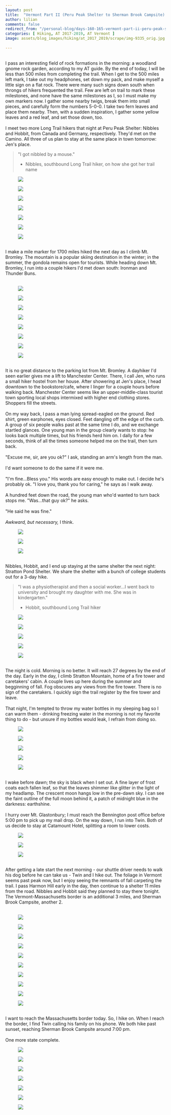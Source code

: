 ```yaml
---
layout: post  
title:  "Vermont Part II (Peru Peak Shelter to Sherman Brook Campsite): Days 160-165"  
author: lilian  
comments: false  
redirect_from: "/personal-blog/days-160-165-vermont-part-ii-peru-peak-shelter-to-sherman-brook-campsite/"
categories: [ Hiking, AT 2017-2019, AT Vermont ]
image: assets/blog_images/hiking/at_2017_2019/scrape/img-9335_orig.jpg
                  
---
```


<a></a><br>I pass an interesting field of rock formations in the morning: a woodland gnome rock garden, according to my AT guide. By the end of today, I will be less than 500 miles from completing the trail. When I get to the 500 miles left mark, I take out my headphones, set down my pack, and make myself a little sign on a flat rock. There were many such signs down south when throngs of hikers frequented the trail. Few are left on trail to mark these milestones, and none have the same milestones as I, so I must make my own markers now. I gather some nearby twigs, break them into small pieces, and carefully form the numbers 5-0-0. I take two fern leaves and place them nearby. Then, with a sudden inspiration, I gather some yellow leaves and a red leaf, and set those down, too.<br><br>I meet two more Long Trail hikers that night at Peru Peak Shelter: Nibbles and Hobbit, from Canada and Germany, respectively. They'd met on the Camino. All three of us plan to stay at the same place in town tomorrow: Jen's place.<br>

<blockquote>"I got nibbled by a mouse."

- Nibbles, southbound Long Trail hiker, on how she got her trail name</blockquote>

<figure><img src="{{site.baseurl}}/assets/blog_images/hiking/at_2017_2019/scrape/img-9304_orig.jpg" ></figure>

<figure><img src="{{site.baseurl}}/assets/blog_images/hiking/at_2017_2019/scrape/img-9308_orig.jpg" ></figure>

<figure><img src="{{site.baseurl}}/assets/blog_images/hiking/at_2017_2019/scrape/img-9310_orig.jpg" ></figure>

<figure><img src="{{site.baseurl}}/assets/blog_images/hiking/at_2017_2019/scrape/img-9312_orig.jpg" ></figure>

<figure><img src="{{site.baseurl}}/assets/blog_images/hiking/at_2017_2019/scrape/img-9313_orig.jpg" ></figure>

<figure><img src="{{site.baseurl}}/assets/blog_images/hiking/at_2017_2019/scrape/img-9323_orig.jpg" ></figure>

<figure><img src="{{site.baseurl}}/assets/blog_images/hiking/at_2017_2019/scrape/img-9326_orig.jpg" ></figure>

<a></a><br>I make a mile marker for 1700 miles hiked the next day as I climb Mt. Bromley. The mountain is a popular skiing destination in the winter; in the summer, the gondola remains open for tourists. While heading down Mt. Bromley, I run into a couple hikers I'd met down south: Ironman and Thunder Buns.<br><br>

<figure><img src="{{site.baseurl}}/assets/blog_images/hiking/at_2017_2019/scrape/img-9328_orig.jpg" ></figure>

<figure><img src="{{site.baseurl}}/assets/blog_images/hiking/at_2017_2019/scrape/img-9329_orig.jpg" ></figure>

<figure><img src="{{site.baseurl}}/assets/blog_images/hiking/at_2017_2019/scrape/img-9330_orig.jpg" ></figure>

<figure><img src="{{site.baseurl}}/assets/blog_images/hiking/at_2017_2019/scrape/img-9331_orig.jpg" ></figure>

<figure><img src="{{site.baseurl}}/assets/blog_images/hiking/at_2017_2019/scrape/img-9332_orig.jpg" ></figure>

<figure><img src="{{site.baseurl}}/assets/blog_images/hiking/at_2017_2019/scrape/img-9333_orig.jpg" ></figure>

<figure><img src="{{site.baseurl}}/assets/blog_images/hiking/at_2017_2019/scrape/img-9338_orig.jpg" ></figure>

<figure><img src="{{site.baseurl}}/assets/blog_images/hiking/at_2017_2019/scrape/img-9335_orig.jpg" ></figure>

<a></a><br>It is no great distance to the parking lot from Mt. Bromley. A dayhiker I'd seen earlier gives me a lift to Manchester Center. There, I call Jen, who runs a small hiker hostel from her house. After showering at Jen's place, I head downtown to the bookstore/cafe, where I linger for a couple hours before walking back. Manchester Center seems like an upper-middle-class tourist town sporting local shops intermixed with higher end clothing stores. Shoppers fill the streets.<br><a></a><br>On my way back, I pass a man lying spread-eagled on the ground. Red shirt, green earphones, eyes closed. Feet dangling off the edge of the curb. A group of six people walks past at the same time I do, and we exchange startled glances. One young man in the group clearly wants to stop: he looks back multiple times, but his friends herd him on. I dally for a few seconds, think of all the times someone helped me on the trail, then turn back.<br><br>"Excuse me, sir, are you ok?" I ask, standing an arm's length from the man.<br><br>I'd want someone to do the same if it were me.<br><br>"I'm fine...Bless you." His words are easy enough to make out. I decide he's probably ok. "I love you, thank you for caring," he says as I walk away.<br><br>A hundred feet down the road, the young man who'd wanted to turn back stops me. "Was...that guy ok?" he asks.<br><br>"He said he was fine."<br><br><em>Awkward, but necessary,</em> I think.<br>

<figure><img src="{{site.baseurl}}/assets/blog_images/hiking/at_2017_2019/scrape/img-9340_orig.jpg" ></figure>

<figure><img src="{{site.baseurl}}/assets/blog_images/hiking/at_2017_2019/scrape/img-9345_orig.jpg" ></figure>

<figure><img src="{{site.baseurl}}/assets/blog_images/hiking/at_2017_2019/scrape/img-9347_orig.jpg" ></figure>

<a></a><br>Nibbles, Hobbit, and I end up staying at the same shelter the next night: Stratton Pond Shelter. We share the shelter with a bunch of college students out for a 3-day hike.<br>

<blockquote>"I was a physiotherapist and then a social worker...I went back to university and brought my daughter with me. She was in kindergarten."

- Hobbit, southbound Long Trail hiker</blockquote>

<figure><img src="{{site.baseurl}}/assets/blog_images/hiking/at_2017_2019/scrape/img-9353_orig.jpg" ></figure>

<figure><img src="{{site.baseurl}}/assets/blog_images/hiking/at_2017_2019/scrape/img-9356_orig.jpg" ></figure>

<figure><img src="{{site.baseurl}}/assets/blog_images/hiking/at_2017_2019/scrape/img-9358_orig.jpg" ></figure>

<figure><img src="{{site.baseurl}}/assets/blog_images/hiking/at_2017_2019/scrape/img-9364_orig.jpg" ></figure>

<figure><img src="{{site.baseurl}}/assets/blog_images/hiking/at_2017_2019/scrape/img-9366_orig.jpg" ></figure>

<a></a><br>The night is cold. Morning is no better. It will reach 27 degrees by the end of the day. Early in the day, I climb Stratton Mountain, home of a fire tower and caretakers' cabin. A couple lives up here during the summer and begginning of fall. Fog obscures any views from the fire tower. There is no sign of the caretakers. I quickly sign the trail register by the fire tower and leave.<br><a></a><br>That night, I'm tempted to throw my water bottles in my sleeping bag so I can warm them - drinking freezing water in the morning is not my favorite thing to do - but unsure if my bottles would leak, I refrain from doing so.<br>

<figure><img src="{{site.baseurl}}/assets/blog_images/hiking/at_2017_2019/scrape/img-9367_orig.jpg" ></figure>

<figure><img src="{{site.baseurl}}/assets/blog_images/hiking/at_2017_2019/scrape/img-9368_orig.jpg" ></figure>

<figure><img src="{{site.baseurl}}/assets/blog_images/hiking/at_2017_2019/scrape/img-9369_orig.jpg" ></figure>

<figure><img src="{{site.baseurl}}/assets/blog_images/hiking/at_2017_2019/scrape/img-9373_orig.jpg" ></figure>

<figure><img src="{{site.baseurl}}/assets/blog_images/hiking/at_2017_2019/scrape/img-9374_orig.jpg" ></figure>

<a></a><br>I wake before dawn; the sky is black when I set out. A fine layer of frost coats each fallen leaf, so that the leaves shimmer like glitter in the light of my headlamp. The crescent moon hangs low in the pre-dawn sky. I can see the faint outline of the full moon behind it, a patch of midnight blue in the darkness: earthshine.<br><a></a><br>I hurry over Mt. Glastonbury; I must reach the Bennington post office before 5:00 pm to pick up my mail drop. On the way down, I run into Twin. Both of us decide to stay at Catamount Hotel, splitting a room to lower costs.<br>

<figure><img src="{{site.baseurl}}/assets/blog_images/hiking/at_2017_2019/scrape/img-9375_orig.jpg" ></figure>

<figure><img src="{{site.baseurl}}/assets/blog_images/hiking/at_2017_2019/scrape/img-9378_orig.jpg" ></figure>

<figure><img src="{{site.baseurl}}/assets/blog_images/hiking/at_2017_2019/scrape/img-9379_orig.jpg" ></figure>

<a></a><br>After getting a late start the next morning - our shuttle driver needs to walk his dog before he can take us - Twin and I hike out. The foliage in Vermont seems past peak now, but I enjoy seeing the remnants of fall carpeting the trail. I pass Harmon Hill early in the day, then continue to a shelter 11 miles from the road. Nibbles and Hobbit said they planned to stay there tonight. The Vermont-Massachusetts border is an additional 3 miles, and Sherman Brook Campsite, another 2.<br><br>

<figure><img src="{{site.baseurl}}/assets/blog_images/hiking/at_2017_2019/scrape/img-9382_orig.jpg" ></figure>

<figure><img src="{{site.baseurl}}/assets/blog_images/hiking/at_2017_2019/scrape/img-9385_orig.jpg" ></figure>

<figure><img src="{{site.baseurl}}/assets/blog_images/hiking/at_2017_2019/scrape/img-9386_orig.jpg" ></figure>

<figure><img src="{{site.baseurl}}/assets/blog_images/hiking/at_2017_2019/scrape/img-9390_orig.jpg" ></figure>

<figure><img src="{{site.baseurl}}/assets/blog_images/hiking/at_2017_2019/scrape/img-9392_orig.jpg" ></figure>

<figure><img src="{{site.baseurl}}/assets/blog_images/hiking/at_2017_2019/scrape/img-9393_orig.jpg" ></figure>

<figure><img src="{{site.baseurl}}/assets/blog_images/hiking/at_2017_2019/scrape/img-9394_orig.jpg" ></figure>

<figure><img src="{{site.baseurl}}/assets/blog_images/hiking/at_2017_2019/scrape/img-9395_orig.jpg" ></figure>

<figure><img src="{{site.baseurl}}/assets/blog_images/hiking/at_2017_2019/scrape/img-9396_orig.jpg" ></figure>

<figure><img src="{{site.baseurl}}/assets/blog_images/hiking/at_2017_2019/scrape/img-9397_orig.jpg" ></figure>

<a></a><br>I want to reach the Massachusetts border today. So, I hike on. When I reach the border, I find Twin calling his family on his phone. We both hike past sunset, reaching Sherman Brook Campsite around 7:00 pm.<br><br>One more state complete.

<figure><img src="{{site.baseurl}}/assets/blog_images/hiking/at_2017_2019/scrape/img-9398_orig.jpg" ></figure>

<figure><img src="{{site.baseurl}}/assets/blog_images/hiking/at_2017_2019/scrape/img-9404_orig.jpg" ></figure>

<figure><img src="{{site.baseurl}}/assets/blog_images/hiking/at_2017_2019/scrape/img-9406_orig.jpg" ></figure>

<figure><img src="{{site.baseurl}}/assets/blog_images/hiking/at_2017_2019/scrape/img-9407_orig.jpg" ></figure>

<figure><img src="{{site.baseurl}}/assets/blog_images/hiking/at_2017_2019/scrape/img-9408_orig.jpg" ></figure>

<figure><img src="{{site.baseurl}}/assets/blog_images/hiking/at_2017_2019/scrape/img-9411_orig.jpg" ></figure>

<figure><img src="{{site.baseurl}}/assets/blog_images/hiking/at_2017_2019/scrape/img-9768_4_orig.jpg" ></figure>